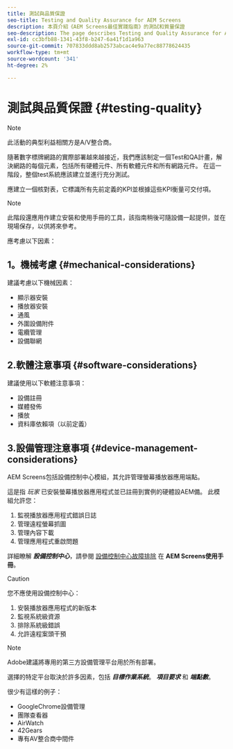 ```yaml
---
title: 測試與品質保證
seo-title: Testing and Quality Assurance for AEM Screens
description: 本頁介紹《AEM Screens最佳實踐指南》的測試和質量保證
seo-description: The page describes Testing and Quality Assurance for AEM Screens Best Practices Guide
exl-id: cc3bfb88-1341-43f8-b247-6a41f1d1a963
source-git-commit: 707833ddd8ab2573abcac4e9a77ec88778624435
workflow-type: tm+mt
source-wordcount: '341'
ht-degree: 2%

---
```


# 測試與品質保證 {#testing-quality}

>[!NOTE]
>此活動的典型利益相關方是A/V整合商。

隨著數字標牌網路的實際部署越來越接近，我們應該制定一個Test和QA計畫，解決網路的每個元素，包括所有硬體元件、所有軟體元件和所有網路元件。
在這一階段，整個test系統應該建立並進行充分測試。

應建立一個核對表，它標識所有先前定義的KPI並根據這些KPI衡量可交付項。

>[!NOTE]
>
>此階段還應用作建立安裝和使用手冊的工具，該指南稍後可隨設備一起提供，並在現場保存，以供將來參考。

應考慮以下因素：

## 1。機械考慮 {#mechanical-considerations}

建議考慮以下機械因素：

* 顯示器安裝
* 播放器安裝
* 通風
* 外圍設備附件
* 電纜管理
* 設備聯網

## 2.軟體注意事項 {#software-considerations}

建議使用以下軟體注意事項：

* 設備註冊
* 媒體發佈
* 播放
* 資料庫依賴項（以前定義）


## 3.設備管理注意事項 {#device-management-considerations}

AEM Screens包括設備控制中心模組，其允許管理螢幕播放器應用端點。

這是指 *玩家* 已安裝螢幕播放器應用程式並已註冊到實例的硬體設AEM備。
此模組允許您：

1. 監視播放器應用程式錯誤日誌
1. 管理遠程螢幕抓圖
1. 管理內容下載
1. 管理應用程式重啟問題

詳細瞭解 ***設備控制中心***，請參閱 [設備控制中心故障排除](https://helpx.adobe.com/experience-manager/6-5/screens/using/monitoring-screens.html) 在 **AEM Screens使用手冊**。

>[!CAUTION]
>
> 您不應使用設備控制中心：
> 1. 安裝播放器應用程式的新版本
> 1. 監視系統級資源
> 1. 排除系統級錯誤
> 1. 允許遠程案頭干預



>[!NOTE]
>
> Adobe建議將專用的第三方設備管理平台用於所有部署。

選擇的特定平台取決於許多因素，包括 ***目標作業系統***。 ***項目要求*** 和 ***端點數***。

很少有這樣的例子：

* GoogleChrome設備管理
* 團隊查看器
* AirWatch
* 42Gears
* 專有AV整合商中間件
